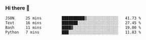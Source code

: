 ### Hi there 👋

<!--
**gustavkrist/gustavkrist** is a ✨ _special_ ✨ repository because its `README.md` (this file) appears on your GitHub profile.

Here are some ideas to get you started:

- 🔭 I’m currently working on ...
- 🌱 I’m currently learning ...
- 👯 I’m looking to collaborate on ...
- 🤔 I’m looking for help with ...
- 💬 Ask me about ...
- 📫 How to reach me: ...
- 😄 Pronouns: ...
- ⚡ Fun fact: ...
-->

<!--START_SECTION:waka-->

```txt
JSON     25 mins         ██████████▒░░░░░░░░░░░░░░   41.73 %
Text     16 mins         ███████░░░░░░░░░░░░░░░░░░   27.45 %
Bash     11 mins         ████▓░░░░░░░░░░░░░░░░░░░░   19.00 %
Python   7 mins          ███░░░░░░░░░░░░░░░░░░░░░░   11.83 %
```

<!--END_SECTION:waka-->
